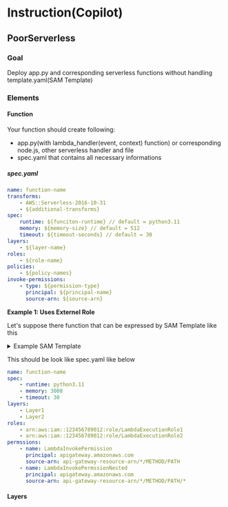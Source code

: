# Instruction(Copilot)

## PoorServerless

### Goal

Deploy app.py and corresponding serverless functions without handling template.yaml(SAM Template)

### Elements

#### Function

Your function should create following:

- app.py(with lambda_handler(event, context) function) or corresponding node.js, other serverless handler and file
- spec.yaml that contains all necessary informations

##### spec.yaml

```yaml
name: function-name
transforms:
    - AWS::Serverless-2016-10-31
    - ${additional-transforms}
spec:
    runtime: ${funciton-runtime} // default = python3.11
    memory: ${memory-size} // default = 512
    timeout: ${timeout-seconds} // default = 30
layers:
    - ${layer-name}
roles:
    - ${role-name}
policies:
    - ${policy-names}
invoke-permissions:
    - type: ${permission-type}
      principal: ${principal-name}
      source-arn: ${source-arn}
```

**Example 1: Uses Externel Role**

Let's suppose there function that can be expressed by SAM Template like this
<details>
<summary>Example SAM Template</summary>

```yaml 
AWSTemplateFormatVersion: '2010-09-09'
Transform: AWS::Serverless-2016-10-31

Resources:
  Function:
    Type: AWS::Serverless::Function
    Properties:
      FunctionName: function-name
      CodeUri: ./
      Runtime: python3.11
      Handler: app.lambda_handler
      Layers:
        - Layer1
        - Layer2
      MemorySize: 3008
      Timeout: 30
      Environment:
        Variables:
          env: !Ref Stage
          TZ: Asia/Seoul
      Roles:
        - arn:aws:iam::123456789012:role/LambdaExecutionRole1
        - arn:aws:iam::123456789012:role/LambdaExecutionRole2
        - arn:aws:iam::123456789012:role/LambdaExecutionRole3
  LambdaInvokePermission:
    Type: AWS::Lambda::Permission
    Properties:
      Action: lambda:InvokeFunction
      FunctionName: !GetAtt Function.Arn
      Principal: apigateway.amazonaws.com
      SourceArn: !Sub "arn:aws:execute-api:${AWS::Region}:${AWS::AccountId}:api-gateway-resource-arn/*/METHOD/PATH"
  LambdaInvokePermissionSub:
    Type: AWS::Lambda::Permission
    Properties:
      Action: lambda:InvokeFunction
      FunctionName: !GetAtt Function.Arn
      Principal: apigateway.amazonaws.com
      SourceArn: !Sub "arn:aws:execute-api:${AWS::Region}:${AWS::AccountId}:api-gateway-resource-arn/*/METHOD/PATH/*"
```
</details>

This should be look like spec.yaml like below

```yaml
name: function-name
spec:
    - runtime: python3.11
    - memory: 3008
    - timeout: 30
layers:
    - Layer1
    - Layer2
roles:
    - arn:aws:iam::123456789012:role/LambdaExecutionRole1
    - arn:aws:iam::123456789012:role/LambdaExecutionRole2
permssions:
    - name: LambdaInvokePermission
      principal: apigateway.amazonaws.com
      source-arn: api-gateway-resource-arn/*/METHOD/PATH
    - name: LambdaInvokePermssionNested
      principal: apigateway.amazonaws.com
      source-arn: api-gateway-resource-arn/*/METHOD/PATH/*
```

#### Layers

